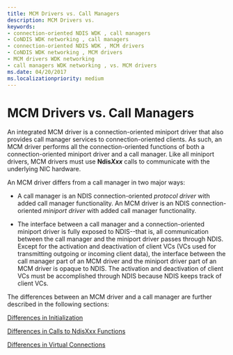 ```yaml
---
title: MCM Drivers vs. Call Managers
description: MCM Drivers vs.
keywords:
- connection-oriented NDIS WDK , call managers
- CoNDIS WDK networking , call managers
- connection-oriented NDIS WDK , MCM drivers
- CoNDIS WDK networking , MCM drivers
- MCM drivers WDK networking
- call managers WDK networking , vs. MCM drivers
ms.date: 04/20/2017
ms.localizationpriority: medium
---
```


# MCM Drivers vs. Call Managers





An integrated MCM driver is a connection-oriented miniport driver that also provides call manager services to connection-oriented clients. As such, an MCM driver performs all the connection-oriented functions of both a connection-oriented miniport driver and a call manager. Like all miniport drivers, MCM drivers must use **Ndis*Xxx*** calls to communicate with the underlying NIC hardware.

An MCM driver differs from a call manager in two major ways:

-   A call manager is an NDIS connection-oriented *protocol driver* with added call manager functionality. An MCM driver is an NDIS connection-oriented *miniport driver* with added call manager functionality.

-   The interface between a call manager and a connection-oriented miniport driver is fully exposed to NDIS--that is, all communication between the call manager and the miniport driver passes through NDIS. Except for the activation and deactivation of client VCs (VCs used for transmitting outgoing or incoming client data), the interface between the call manager part of an MCM driver and the miniport driver part of an MCM driver is opaque to NDIS. The activation and deactivation of client VCs must be accomplished through NDIS because NDIS keeps track of client VCs.

The differences between an MCM driver and a call manager are further described in the following sections:

[Differences in Initialization](differences-in-initialization.md)

[Differences in Calls to NdisXxx Functions](differences-in-calls-to-ndisxxx-functions.md)

[Differences in Virtual Connections](differences-in-virtual-connections.md)

 

 





